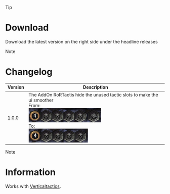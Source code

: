 > [!TIP]
> # Download
> Download the latest version on the right side under the headline releases

> [!NOTE]
> # Changelog
> 
> | Version  | Description |
> | ------------- | ------------- |
> | 1.0.0  | The AddOn RoRTactis hide the unused tactic slots to make the ui smoother <br/>From:<br/>![From](https://github.com/Makume/ReturnOfReckoning-AddOns/blob/main/RorTactics/(Images)/From.png)<br/>To:<br/>![To](https://github.com/Makume/ReturnOfReckoning-AddOns/blob/main/RorTactics/(Images)/To.png)|

> [!NOTE]
> # Information
> 
> Works with [Verticaltactics](https://tools.idrinth.de/addons/verticaltactics/).
